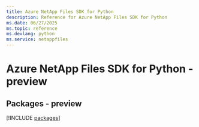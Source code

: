```yaml
---
title: Azure NetApp Files SDK for Python
description: Reference for Azure NetApp Files SDK for Python
ms.date: 06/27/2025
ms.topic: reference
ms.devlang: python
ms.service: netappfiles
---
```

# Azure NetApp Files SDK for Python - preview
## Packages - preview
[!INCLUDE [packages](netapp-files-index.md)]